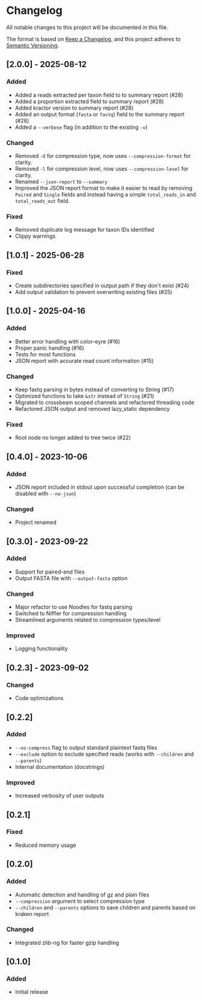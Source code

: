 # Changelog

All notable changes to this project will be documented in this file.

The format is based on [Keep a Changelog](https://keepachangelog.com/en/1.1.0/),
and this project adheres to [Semantic Versioning](https://semver.org/spec/v2.0.0.html).

## [2.0.0] - 2025-08-12

### Added
- Added a reads extracted per taxon field to to summary report (#28)
- Added a proportion extracted field to summary report (#28)
- Added kractor version to summary report (#28)
- Added an output format (`fasta` or `fastq`) field to the summary report (#28)
- Added a `--verbose` flag (in addition to the existing `-v`)

### Changed
- Removed `-O` for compression type, now uses `--compression-format` for clarity.
- Removed `-l` for compression level, now uses `--compression-level` for clarity.
- Renamed `--json-report` to `--summary`
- Improved the JSON report format to make it easier to read by removing `Paired` and `Single` fields and instead having a simple `total_reads_in` and `total_reads_out` field.

### Fixed
- Removed duplicate log message for taxon IDs identified
- Clippy warnings

## [1.0.1] - 2025-06-28

### Fixed
- Create subdirectories specified in output path if they don't exist (#24)
- Add output validation to prevent overwriting existing files (#25)

## [1.0.0] - 2025-04-16

### Added
- Better error handling with color-eyre (#16)
- Proper panic handling (#16)
- Tests for most functions
- JSON report with accurate read count information (#15)

### Changed
- Keep fastq parsing in bytes instead of converting to String (#17)
- Optimized functions to take `&str` instead of `String` (#21)
- Migrated to crossbeam scoped channels and refactored threading code
- Refactored JSON output and removed lazy_static dependency

### Fixed
- Root node no longer added to tree twice (#22)

## [0.4.0] - 2023-10-06

### Added
- JSON report included in stdout upon successful completion (can be disabled with `--no-json`)

### Changed
- Project renamed

## [0.3.0] - 2023-09-22

### Added
- Support for paired-end files
- Output FASTA file with `--output-fasta` option

### Changed
- Major refactor to use Noodles for fastq parsing
- Switched to Niffler for compression handling
- Streamlined arguments related to compression types/level

### Improved
- Logging functionality

## [0.2.3] - 2023-09-02

### Changed
- Code optimizations

## [0.2.2]

### Added
- `--no-compress` flag to output standard plaintext fastq files
- `--exclude` option to exclude specified reads (works with `--children` and `--parents`)
- Internal documentation (docstrings)

### Improved
- Increased verbosity of user outputs

## [0.2.1]

### Fixed
- Reduced memory usage

## [0.2.0]

### Added
- Automatic detection and handling of gz and plain files
- `--compression` argument to select compression type
- `--children` and `--parents` options to save children and parents based on kraken report

### Changed
- Integrated zlib-ng for faster gzip handling

## [0.1.0]

### Added
- Initial release